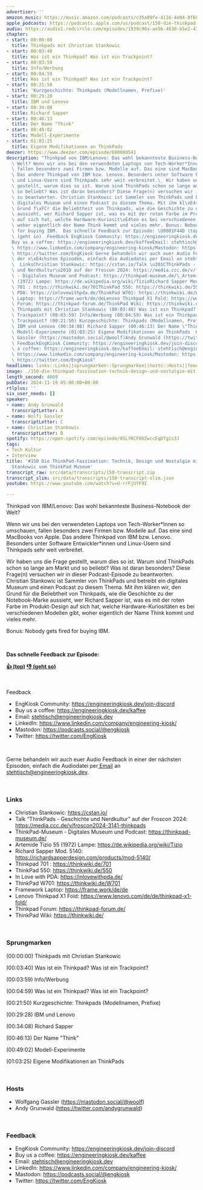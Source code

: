 ```yaml
---
advertiser: ''
amazon_music: https://music.amazon.com/podcasts/c35a09fe-4116-4e04-8f68-77d61b112e46/episodes/3feaf7f9-4fcc-4a86-a35e-13761f6f0e84/engineering-kiosk-150-die-thinkpad-faszination-technik-design-und-nostalgie-mit-christian-stankowic-vom-thinkpad-museum
apple_podcasts: https://podcasts.apple.com/us/podcast/150-die-thinkpad-faszination-technik-design-und-nostalgie/id1603082924?i=1000677421164&uo=4
audio: https://audio1.redcircle.com/episodes/1939c90a-ae56-4830-b5e2-4317d061ed77/stream.mp3
chapter:
- start: 00:00:00
  title: Thinkpads mit Christian Stankowic
- start: 00:03:40
  title: Was ist ein Thinkpad? Was ist ein Trackpoint?
- start: 00:03:59
  title: Info/Werbung
- start: 00:04:59
  title: Was ist ein Thinkpad? Was ist ein Trackpoint?
- start: 00:21:50
  title: 'Kurzgeschichte: Thinkpads (Modellnamen, Prefixe)'
- start: 00:29:28
  title: IBM und Lenovo
- start: 00:34:08
  title: Richard Sapper
- start: 00:46:13
  title: Der Name "Think"
- start: 00:49:02
  title: Modell-Experimente
- start: 01:03:25
  title: Eigene Modifikationen an ThinkPads
deezer: https://www.deezer.com/episode/690080541
description: "Thinkpad von IBM/Lenovo: Das wohl bekannteste Business-Notebook der\
  \ Welt? Wenn wir uns bei den verwendeten Laptops von Tech-Worker*Innen so umschauen,\
  \ fallen besonders zwei Firmen bzw. Modelle auf. Das eine sind MacBooks von Apple.\
  \ Das andere Thinkpad von IBM bzw. Lenovo. Besonders unter Software Entwickler*innen\
  \ und Linux-Usern sind Thinkpads sehr weit verbreitet.\_ Wir haben uns die Frage\
  \ gestellt, warum dies so ist. Warum sind ThinkPads schon so lange am Markt und\
  \ so beliebt? Was ist daran besonders? Diese Frage(n) versuchen wir in dieser Podcast-Episode\
  \ zu beantworten. Christian Stankowic ist Sammler von ThinkPads und betreibt ein\
  \ digitales Museum und einen Podcast zu diesem Thema. Mit ihm kl\xE4ren wir, den\
  \ Grund f\xFCr die Beliebtheit von Thinkpads, wie die Geschichte zu der Notebook-Marke\
  \ aussieht, wer Richard Sapper ist, was es mit der roten Farbe im Produkt-Design\
  \ auf sich hat, welche Hardware-Kuriosit\xE4ten es bei verschiedenen Modellen gibt,\
  \ woher eigentlich der Name Think kommt und vieles mehr. Bonus: Nobody gets fired\
  \ for buying IBM.  Das schnelle Feedback zur Episode: \U0001F44D (top)\_\U0001F44E\
  \ (geht so)  Feedback EngKiosk Community: https://engineeringkiosk.dev/join-discord\_\
  Buy us a coffee: https://engineeringkiosk.dev/kaffeeEmail: stehtisch@engineeringkiosk.devLinkedIn:\
  \ https://www.linkedin.com/company/engineering-kiosk/Mastodon: https://podcasts.social/@engkioskTwitter:\
  \ https://twitter.com/EngKiosk Gerne behandeln wir auch euer Audio Feedback in einer\
  \ der n\xE4chsten Episoden, einfach die Audiodatei per Email an stehtisch@engineeringkiosk.dev.\
  \  LinksChristian Stankowic: https://cstan.io/Talk \u201CThinkPads - Geschichte\
  \ und Nerdkultur\u201D auf der Froscon 2024: https://media.ccc.de/v/froscon2024-3141-thinkpadsThinkPad-Museum\
  \ - Digitales Museum und Podcast: https://thinkpad-museum.de/\_Artemide Tizio 55\
  \ (1972) Lampe: https://de.wikipedia.org/wiki/TizioRichard Sapper Mod. 5140: https://richardsapperdesign.com/products/mod-5140/Thinkpad\
  \ 701 : https://thinkwiki.de/701ThinkPad 550: https://thinkwiki.de/550In Love with\
  \ PDA: https://inlovewithpda.de/ThinkPad W701: https://thinkwiki.de/W701Framework\
  \ Laptop: https://frame.work/de/deLenovo Thinkpad X1 Fold: https://www.lenovo.com/de/de/thinkpad-x1-fold/Thinkpad\
  \ Forum: https://thinkpad-forum.de/ThinkPad Wiki: https://thinkwiki.de/ Sprungmarken(00:00:00)\
  \ Thinkpads mit Christian Stankowic (00:03:40) Was ist ein Thinkpad? Was ist ein\
  \ Trackpoint? (00:03:59) Info/Werbung (00:04:59) Was ist ein Thinkpad? Was ist ein\
  \ Trackpoint? (00:21:50) Kurzgeschichte: Thinkpads (Modellnamen, Prefixe) (00:29:28)\
  \ IBM und Lenovo (00:34:08) Richard Sapper (00:46:13) Der Name \"Think\" (00:49:02)\
  \ Modell-Experimente (01:03:25) Eigene Modifikationen an ThinkPads  HostsWolfgang\
  \ Gassler (https://mastodon.social/@woolf)Andy Grunwald (https://twitter.com/andygrunwald)\
  \ FeedbackEngKiosk Community: https://engineeringkiosk.dev/join-discord\_Buy us\
  \ a coffee: https://engineeringkiosk.dev/kaffeeEmail: stehtisch@engineeringkiosk.devLinkedIn:\
  \ https://www.linkedin.com/company/engineering-kiosk/Mastodon: https://podcasts.social/@engkioskTwitter:\
  \ https://twitter.com/EngKiosk"
headlines: links::Links||sprungmarken::Sprungmarken||hosts::Hosts||feedback::Feedback
image: ./150-die-thinkpad-faszination-technik-design-und-nostalgie-mit-christian-stankowic-vom-thinkpad-museum.jpg
length_second: 4669
pubDate: 2024-11-19 05:00:00+00:00
rtlplus: ''
six_user_needs: []
speaker:
- name: Andy Grunwald
  transcriptLetter: A
- name: Wolfi Gassler
  transcriptLetter: C
- name: Christian Stankowic
  transcriptLetter: B
spotify: https://open.spotify.com/episode/0SLYRCF0UZwccEqDTgis3J
tags:
- Tech Kultur
- Interview
title: '#150 Die ThinkPad-Faszination: Technik, Design und Nostalgie mit Christian
  Stankowic vom ThinkPad Museum'
transcript_raw: src/data/transcripts/150-transcript.zip
transcript_slim: src/data/transcripts/150-transcript-slim.json
youtube: https://www.youtube.com/watch?v=U-rrFjUYF9I

---
```

<p>Thinkpad von IBM/Lenovo: Das wohl bekannteste Business-Notebook der Welt?</p><p>Wenn wir uns bei den verwendeten Laptops von Tech-Worker*Innen so umschauen, fallen besonders zwei Firmen bzw. Modelle auf. Das eine sind MacBooks von Apple. Das andere Thinkpad von IBM bzw. Lenovo. Besonders unter Software Entwickler*innen und Linux-Usern sind Thinkpads sehr weit verbreitet. </p><p>Wir haben uns die Frage gestellt, warum dies so ist. Warum sind ThinkPads schon so lange am Markt und so beliebt? Was ist daran besonders? Diese Frage(n) versuchen wir in dieser Podcast-Episode zu beantworten. Christian Stankowic ist Sammler von ThinkPads und betreibt ein digitales Museum und einen Podcast zu diesem Thema. Mit ihm klären wir, den Grund für die Beliebtheit von Thinkpads, wie die Geschichte zu der Notebook-Marke aussieht, wer Richard Sapper ist, was es mit der roten Farbe im Produkt-Design auf sich hat, welche Hardware-Kuriositäten es bei verschiedenen Modellen gibt, woher eigentlich der Name Think kommt und vieles mehr.</p><p>Bonus: Nobody gets fired for buying IBM.</p><p><br></p><p><strong>Das schnelle Feedback zur Episode:</strong></p><p><a href="https://api.openpodcast.dev/feedback/150/upvote" rel="nofollow"><strong>👍 (top)</strong></a><strong> </strong><a href="https://api.openpodcast.dev/feedback/150/downvote" rel="nofollow"><strong>👎 (geht so)</strong></a></p><p><br></p><p>Feedback</p><ul><li>EngKiosk Community: <a href="https://engineeringkiosk.dev/join-discord">https://engineeringkiosk.dev/join-discord</a> </li><li>Buy us a coffee: <a href="https://engineeringkiosk.dev/kaffee">https://engineeringkiosk.dev/kaffee</a></li><li>Email: <a href="mailto:stehtisch@engineeringkiosk.dev" rel="nofollow">stehtisch@engineeringkiosk.dev</a></li><li>LinkedIn: <a href="https://www.linkedin.com/company/engineering-kiosk/" rel="nofollow">https://www.linkedin.com/company/engineering-kiosk/</a></li><li>Mastodon: <a href="https://podcasts.social/@engkiosk" rel="nofollow">https://podcasts.social/@engkiosk</a></li><li>Twitter: <a href="https://twitter.com/EngKiosk" rel="nofollow">https://twitter.com/EngKiosk</a></li></ul><p><br></p><p>Gerne behandeln wir auch euer Audio Feedback in einer der nächsten Episoden, einfach die Audiodatei per<a href="https://engineeringkiosk.dev/kontakt/"> Email</a> an <a href="mailto:stehtisch@engineeringkiosk.dev" rel="nofollow">stehtisch@engineeringkiosk.dev</a>.</p><p><br></p><h3 id="links">Links</h3><ul><li>Christian Stankowic: <a href="https://cstan.io/" rel="nofollow">https://cstan.io/</a></li><li>Talk “ThinkPads - Geschichte und Nerdkultur” auf der Froscon 2024: <a href="https://media.ccc.de/v/froscon2024-3141-thinkpads" rel="nofollow">https://media.ccc.de/v/froscon2024-3141-thinkpads</a></li><li>ThinkPad-Museum - Digitales Museum und Podcast: <a href="https://thinkpad-museum.de/" rel="nofollow">https://thinkpad-museum.de/</a> </li><li>Artemide Tizio 55 (1972) Lampe: <a href="https://de.wikipedia.org/wiki/Tizio" rel="nofollow">https://de.wikipedia.org/wiki/Tizio</a></li><li>Richard Sapper Mod. 5140: <a href="https://richardsapperdesign.com/products/mod-5140/" rel="nofollow">https://richardsapperdesign.com/products/mod-5140/</a></li><li>Thinkpad 701 : <a href="https://thinkwiki.de/701" rel="nofollow">https://thinkwiki.de/701</a></li><li>ThinkPad 550: <a href="https://thinkwiki.de/550" rel="nofollow">https://thinkwiki.de/550</a></li><li>In Love with PDA: <a href="https://inlovewithpda.de/" rel="nofollow">https://inlovewithpda.de/</a></li><li>ThinkPad W701: <a href="https://thinkwiki.de/W701" rel="nofollow">https://thinkwiki.de/W701</a></li><li>Framework Laptop: <a href="https://frame.work/de/de" rel="nofollow">https://frame.work/de/de</a></li><li>Lenovo Thinkpad X1 Fold: <a href="https://www.lenovo.com/de/de/thinkpad-x1-fold/" rel="nofollow">https://www.lenovo.com/de/de/thinkpad-x1-fold/</a></li><li>Thinkpad Forum: <a href="https://thinkpad-forum.de/" rel="nofollow">https://thinkpad-forum.de/</a></li><li>ThinkPad Wiki: <a href="https://thinkwiki.de/701" rel="nofollow">https://thinkwiki.de/</a></li></ul><p><br></p><h3 id="sprungmarken">Sprungmarken</h3><p>(00:00:00) Thinkpads mit Christian Stankowic</p><p>(00:03:40) Was ist ein Thinkpad? Was ist ein Trackpoint?</p><p>(00:03:59) Info/Werbung</p><p>(00:04:59) Was ist ein Thinkpad? Was ist ein Trackpoint?</p><p>(00:21:50) Kurzgeschichte: Thinkpads (Modellnamen, Prefixe)</p><p>(00:29:28) IBM und Lenovo</p><p>(00:34:08) Richard Sapper</p><p>(00:46:13) Der Name &#34;Think&#34;</p><p>(00:49:02) Modell-Experimente</p><p>(01:03:25) Eigene Modifikationen an ThinkPads</p><p><br></p><h3 id="hosts">Hosts</h3><ul><li>Wolfgang Gassler (<a href="https://mastodon.social/@woolf" rel="nofollow">https://mastodon.social/@woolf</a>)</li><li>Andy Grunwald (<a href="https://twitter.com/andygrunwald" rel="nofollow">https://twitter.com/andygrunwald</a>)</li></ul><p><br></p><h3 id="feedback">Feedback</h3><ul><li>EngKiosk Community: <a href="https://engineeringkiosk.dev/join-discord">https://engineeringkiosk.dev/join-discord</a> </li><li>Buy us a coffee: <a href="https://engineeringkiosk.dev/kaffee">https://engineeringkiosk.dev/kaffee</a></li><li>Email: <a href="mailto:stehtisch@engineeringkiosk.dev" rel="nofollow">stehtisch@engineeringkiosk.dev</a></li><li>LinkedIn: <a href="https://www.linkedin.com/company/engineering-kiosk/" rel="nofollow">https://www.linkedin.com/company/engineering-kiosk/</a></li><li>Mastodon: <a href="https://podcasts.social/@engkiosk" rel="nofollow">https://podcasts.social/@engkiosk</a></li><li>Twitter: <a href="https://twitter.com/EngKiosk" rel="nofollow">https://twitter.com/EngKiosk</a></li></ul>